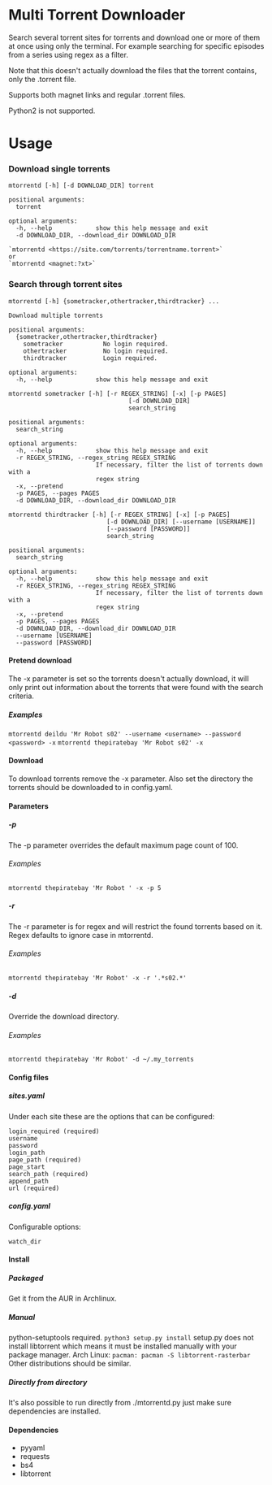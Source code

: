# Multi Torrent Downloader

Search several torrent sites for torrents and download one or more of them at once using only the terminal. For example searching for specific episodes from a series using regex as a filter.

Note that this doesn't actually download the files that the torrent contains, only the .torrent file.

Supports both magnet links and regular .torrent files.

Python2 is not supported.


# Usage
### Download single torrents
```
mtorrentd [-h] [-d DOWNLOAD_DIR] torrent

positional arguments:
  torrent

optional arguments:
  -h, --help            show this help message and exit
  -d DOWNLOAD_DIR, --download_dir DOWNLOAD_DIR

`mtorrentd <https://site.com/torrents/torrentname.torrent>`
or
`mtorrentd <magnet:?xt>`
```
### Search through torrent sites
```
mtorrentd [-h] {sometracker,othertracker,thirdtracker} ...

Download multiple torrents

positional arguments:
  {sometracker,othertracker,thirdtracker}
    sometracker           No login required.
    othertracker          No login required.
    thirdtracker          Login required.

optional arguments:
  -h, --help            show this help message and exit
```
```
mtorrentd sometracker [-h] [-r REGEX_STRING] [-x] [-p PAGES]
                                 [-d DOWNLOAD_DIR]
                                 search_string

positional arguments:
  search_string

optional arguments:
  -h, --help            show this help message and exit
  -r REGEX_STRING, --regex_string REGEX_STRING
                        If necessary, filter the list of torrents down with a
                        regex string
  -x, --pretend
  -p PAGES, --pages PAGES
  -d DOWNLOAD_DIR, --download_dir DOWNLOAD_DIR
```
```
mtorrentd thirdtracker [-h] [-r REGEX_STRING] [-x] [-p PAGES]
                           [-d DOWNLOAD_DIR] [--username [USERNAME]]
                           [--password [PASSWORD]]
                           search_string

positional arguments:
  search_string

optional arguments:
  -h, --help            show this help message and exit
  -r REGEX_STRING, --regex_string REGEX_STRING
                        If necessary, filter the list of torrents down with a
                        regex string
  -x, --pretend
  -p PAGES, --pages PAGES
  -d DOWNLOAD_DIR, --download_dir DOWNLOAD_DIR
  --username [USERNAME]
  --password [PASSWORD]
```

#### Pretend download
The -x parameter is set so the torrents doesn't actually download, it will only print out information about the torrents that were found with the search criteria.
##### Examples
`mtorrentd deildu 'Mr Robot s02' --username <username> --password <password> -x`
`mtorrentd thepiratebay 'Mr Robot s02' -x`

#### Download
To download torrents remove the -x parameter. Also set the directory the torrents should be downloaded to in config.yaml.
#### Parameters
##### -p
The -p parameter overrides the default maximum page count of 100.
###### Examples
`mtorrentd thepiratebay 'Mr Robot ' -x -p 5`
##### -r
The -r parameter is for regex and will restrict the found torrents based on it. Regex defaults to ignore case in mtorrentd.
###### Examples
`mtorrentd thepiratebay 'Mr Robot' -x -r '.*s02.*'`
##### -d
Override the download directory.
###### Examples
`mtorrentd thepiratebay 'Mr Robot' -d ~/.my_torrents`


#### Config files
##### sites.yaml
Under each site these are the options that can be configured:
```
login_required (required)
username
password
login_path
page_path (required)
page_start
search_path (required)
append_path
url (required)
```
##### config.yaml
Configurable options:
```
watch_dir
```


#### Install
##### Packaged
Get it from the AUR in Archlinux.
##### Manual
python-setuptools required.
`python3 setup.py install`
setup.py does not install libtorrent which means it must be installed manually with your package manager.
Arch Linux:
`pacman: pacman -S libtorrent-rasterbar`
Other distributions should be similar.
##### Directly from directory
It's also possible to run directly from ./mtorrentd.py just make sure dependencies are installed.


#### Dependencies
- pyyaml
- requests
- bs4
- libtorrent
